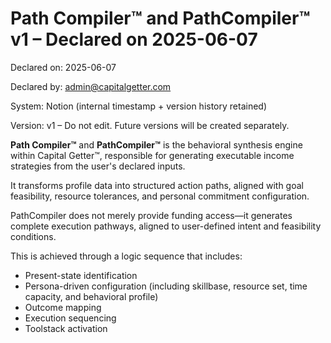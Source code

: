 # Path Compiler™ and PathCompiler™  v1 – Declared on 2025-06-07

Declared on: 2025-06-07

Declared by: [admin@capitalgetter.com](mailto:admin@capitalgetter.com)

System: Notion (internal timestamp + version history retained)

Version: v1 – Do not edit. Future versions will be created separately.

**Path Compiler™** and **PathCompiler™** is the behavioral synthesis engine within Capital Getter™, responsible for generating executable income strategies from the user's declared inputs.

It transforms profile data into structured action paths, aligned with goal feasibility, resource tolerances, and personal commitment configuration.

PathCompiler does not merely provide funding access—it generates complete execution pathways, aligned to user-defined intent and feasibility conditions.

This is achieved through a logic sequence that includes:

- Present-state identification
- Persona-driven configuration (including skillbase, resource set, time capacity, and behavioral profile)
- Outcome mapping
- Execution sequencing
- Toolstack activation